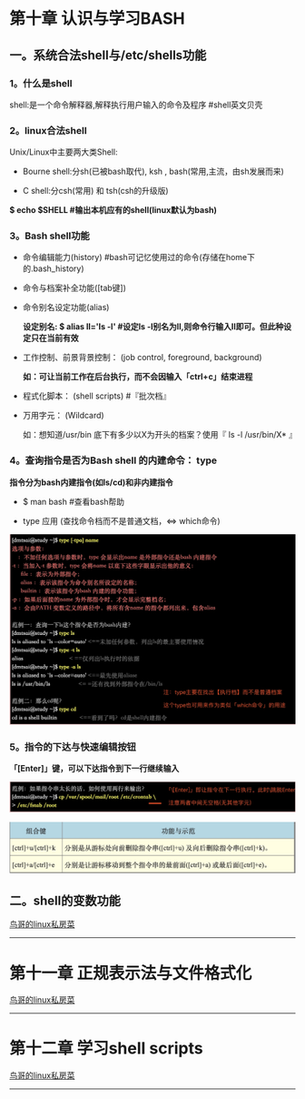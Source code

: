 # 第十章 认识与学习BASH

## 一。系统合法shell与/etc/shells功能

### 1。什么是shell

shell:是一个命令解释器,解释执行用户输入的命令及程序 #shell英文贝壳

### 2。linux合法shell

Unix/Linux中主要两大类Shell:

+ Bourne shell:分sh(已被bash取代), ksh , bash(常用,主流，由sh发展而来)
 
+ C shell:分csh(常用) 和 tsh(csh的升级版)

**$ echo $SHELL #输出本机应有的shell(linux默认为bash)**

### 3。Bash shell功能

+ 命令编辑能力(history) #bash可记忆使用过的命令(存储在home下的.bash_history)

+ 命令与档案补全功能([tab键])

+ 命令别名设定功能(alias)

  **设定别名: $ alias ll='ls -l' #设定ls -l别名为ll,则命令行输入ll即可。但此种设定只在当前有效**
  
+ 工作控制、前景背景控制： (job control, foreground, background)

  **如：可让当前工作在后台执行，而不会因输入「ctrl+c」结束进程**
  
+ 程式化脚本： (shell scripts) #『批次档』

+ 万用字元： (Wildcard)

  如：想知道/usr/bin 底下有多少以X为开头的档案？使用『 ls -l /usr/bin/X* 』
  
### 4。查询指令是否为Bash shell 的内建命令： type

**指令分为bash内建指令(如ls/cd)和非内建指令**

+ $ man bash #查看bash帮助

+ type 应用 (查找命令档而不是普通文档，<=> which命令)

![](resources/images/97.jpg)

### 5。指令的下达与快速编辑按钮

**「\[Enter]」键，可以下达指令到下一行继续输入**

![](resources/images/98.jpg)

![](resources/images/99.jpg)

## 二。shell的变数功能




  
  
[鸟哥的linux私房菜](http://linux.vbird.org/linux_basic/0320bash.php)

-----------------------

# 第十一章 正规表示法与文件格式化


[鸟哥的linux私房菜]()

-----------------------

# 第十二章 学习shell scripts



[鸟哥的linux私房菜]()

-----------------------

